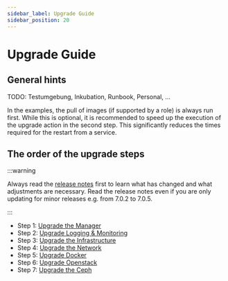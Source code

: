 ```yaml
---
sidebar_label: Upgrade Guide
sidebar_position: 20
---
```


# Upgrade Guide

## General hints

TODO: Testumgebung, Inkubation, Runbook, Personal, ...

In the examples, the pull of images (if supported by a role) is always run first. While
this is optional, it is recommended to speed up the execution of the upgrade action in
the second step. This significantly reduces the times required for the restart from a
service.


## The order of the upgrade steps


:::warning

Always read the [release notes](https://osism.tech/docs/release-notes/) first to learn what has changed and what
adjustments are necessary. Read the release notes even if you are only updating for minor releases e.g. from 7.0.2 to 7.0.5.

:::

* Step 1: [Upgrade the Manager](./manager)
* Step 2: [Upgrade Logging & Monitoring](./logging-monitoring)
* Step 3: [Upgrade the Infrastructure](./infrastructure)
* Step 4: [Upgrade the Network](./network)
* Step 5: [Upgrade Docker](./docker)
* Step 6: [Upgrade Openstack](./openstack)
* Step 7: [Upgrade the Ceph](./ceph)
